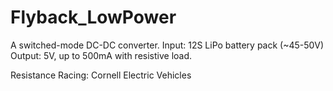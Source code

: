 # Flyback_LowPower
A switched-mode DC-DC converter.
Input: 12S LiPo battery pack (~45-50V) 
Output: 5V, up to 500mA with resistive load.

Resistance Racing: Cornell Electric Vehicles
